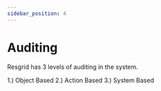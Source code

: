 ```yaml
---
sidebar_position: 4
---
```


# Auditing

Resgrid has 3 levels of auditing in the system.

1.) Object Based
2.) Action Based
3.) System Based